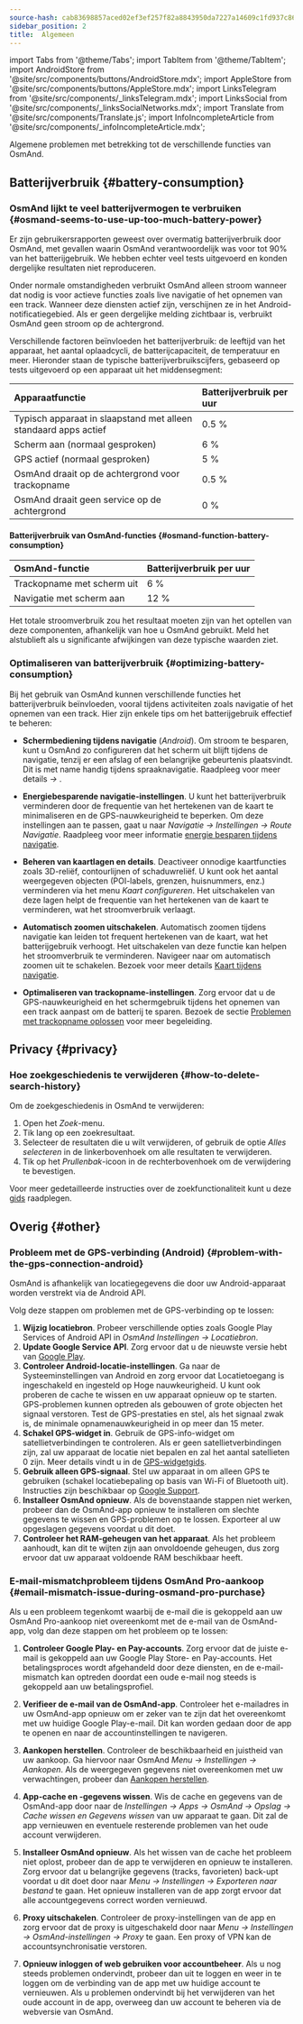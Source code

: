 ```yaml
---
source-hash: cab83698857aced02ef3ef257f82a8843950da7227a14609c1fd937c86c5c499
sidebar_position: 2
title:  Algemeen
---
```

import Tabs from '@theme/Tabs';
import TabItem from '@theme/TabItem';
import AndroidStore from '@site/src/components/buttons/AndroidStore.mdx';
import AppleStore from '@site/src/components/buttons/AppleStore.mdx';
import LinksTelegram from '@site/src/components/_linksTelegram.mdx';
import LinksSocial from '@site/src/components/_linksSocialNetworks.mdx';
import Translate from '@site/src/components/Translate.js';
import InfoIncompleteArticle from '@site/src/components/_infoIncompleteArticle.mdx';


Algemene problemen met betrekking tot de verschillende functies van OsmAnd.

## Batterijverbruik {#battery-consumption}

### OsmAnd lijkt te veel batterijvermogen te verbruiken {#osmand-seems-to-use-up-too-much-battery-power}

Er zijn gebruikersrapporten geweest over overmatig batterijverbruik door OsmAnd, met gevallen waarin OsmAnd verantwoordelijk was voor tot 90% van het batterijgebruik. We hebben echter veel tests uitgevoerd en konden dergelijke resultaten niet reproduceren.

Onder normale omstandigheden verbruikt OsmAnd alleen stroom wanneer dat nodig is voor actieve functies zoals live navigatie of het opnemen van een track. Wanneer deze diensten actief zijn, verschijnen ze in het Android-notificatiegebied. Als er geen dergelijke melding zichtbaar is, verbruikt OsmAnd geen stroom op de achtergrond.

Verschillende factoren beïnvloeden het batterijverbruik: de leeftijd van het apparaat, het aantal oplaadcycli, de batterijcapaciteit, de temperatuur en meer. Hieronder staan de typische batterijverbruikscijfers, gebaseerd op tests uitgevoerd op een apparaat uit het middensegment:

| Apparaatfunctie | Batterijverbruik per uur |
| :--- | :--- |
| Typisch apparaat in slaapstand met alleen standaard apps actief | 0.5 % |
| Scherm aan (normaal gesproken) | 6 % |
| GPS actief (normaal gesproken) | 5 % |
| OsmAnd draait op de achtergrond voor trackopname | 0.5 % |
| OsmAnd draait geen service op de achtergrond | 0 % |

#### Batterijverbruik van OsmAnd-functies {#osmand-function-battery-consumption}

| OsmAnd-functie | Batterijverbruik per uur |
| :--- | :--- |
| Trackopname met scherm uit | 6 % |
| Navigatie met scherm aan | 12 % |

Het totale stroomverbruik zou het resultaat moeten zijn van het optellen van deze componenten, afhankelijk van hoe u OsmAnd gebruikt. Meld het alstublieft als u significante afwijkingen van deze typische waarden ziet.


### Optimaliseren van batterijverbruik {#optimizing-battery-consumption}

Bij het gebruik van OsmAnd kunnen verschillende functies het batterijverbruik beïnvloeden, vooral tijdens activiteiten zoals navigatie of het opnemen van een track. Hier zijn enkele tips om het batterijgebruik effectief te beheren:

- **Schermbediening tijdens navigatie** (*Android*). Om stroom te besparen, kunt u OsmAnd zo configureren dat het scherm uit blijft tijdens de navigatie, tenzij er een afslag of een belangrijke gebeurtenis plaatsvindt. Dit is met name handig tijdens spraaknavigatie. Raadpleeg voor meer details *<Translate android="true" ids="shared_string_menu,configure_profile,general_settings_2"/> → [<Translate android="true" ids="screen_control"/>](../navigation/guidance/voice-navigation.md#screen-control)*.

- **Energiebesparende navigatie-instellingen**. U kunt het batterijverbruik verminderen door de frequentie van het hertekenen van de kaart te minimaliseren en de GPS-nauwkeurigheid te beperken. Om deze instellingen aan te passen, gaat u naar *Navigatie → Instellingen → Route Navigatie*. Raadpleeg voor meer informatie [energie besparen tijdens navigatie](../navigation/setup/route-navigation.md#power-saving-tips).

- **Beheren van kaartlagen en details**. Deactiveer onnodige kaartfuncties zoals 3D-reliëf, contourlijnen of schaduwreliëf. U kunt ook het aantal weergegeven objecten (POI-labels, grenzen, huisnummers, enz.) verminderen via het menu *Kaart configureren*. Het uitschakelen van deze lagen helpt de frequentie van het hertekenen van de kaart te verminderen, wat het stroomverbruik verlaagt.

- **Automatisch zoomen uitschakelen**. Automatisch zoomen tijdens navigatie kan leiden tot frequent hertekenen van de kaart, wat het batterijgebruik verhoogt. Het uitschakelen van deze functie kan helpen het stroomverbruik te verminderen. Navigeer naar *<Translate android="true" ids="shared_string_menu,shared_string_settings,application_profiles,routing_settings_2,map_during_navigation"/>* om automatisch zoomen uit te schakelen. Bezoek voor meer details [Kaart tijdens navigatie](../navigation/guidance/map-during-navigation.md).

- **Optimaliseren van trackopname-instellingen**. Zorg ervoor dat u de GPS-nauwkeurigheid en het schermgebruik tijdens het opnemen van een track aanpast om de batterij te sparen. Bezoek de sectie [Problemen met trackopname oplossen](../troubleshooting/track-recording-issues.md) voor meer begeleiding.


## Privacy {#privacy}

<!--
Privacy related issues (delete history / check internet usage / permissions).
-->

### Hoe zoekgeschiedenis te verwijderen {#how-to-delete-search-history}

Om de zoekgeschiedenis in OsmAnd te verwijderen:

1. Open het *Zoek*-menu.
2. Tik lang op een zoekresultaat.
3. Selecteer de resultaten die u wilt verwijderen, of gebruik de optie *Alles selecteren* in de linkerbovenhoek om alle resultaten te verwijderen.
4. Tik op het *Prullenbak*-icoon in de rechterbovenhoek om de verwijdering te bevestigen.

Voor meer gedetailleerde instructies over de zoekfunctionaliteit kunt u deze [gids](../search/search-history.md) raadplegen.


## Overig {#other}

### Probleem met de GPS-verbinding (Android) {#problem-with-the-gps-connection-android}

OsmAnd is afhankelijk van locatiegegevens die door uw Android-apparaat worden verstrekt via de Android API.

Volg deze stappen om problemen met de GPS-verbinding op te lossen:

1. **Wijzig locatiebron**. Probeer verschillende opties zoals Google Play Services of Android API in *OsmAnd Instellingen → Locatiebron*.
2. **Update Google Service API**. Zorg ervoor dat u de nieuwste versie hebt van [Google Play](https://play.google.com/store/apps/details?id=com.google.android.gms&hl=en&gl=US).
3. **Controleer Android-locatie-instellingen**. Ga naar de Systeeminstellingen van Android en zorg ervoor dat Locatietoegang is ingeschakeld en ingesteld op Hoge nauwkeurigheid. U kunt ook proberen de cache te wissen en uw apparaat opnieuw op te starten. GPS-problemen kunnen optreden als gebouwen of grote objecten het signaal verstoren. Test de GPS-prestaties en stel, als het signaal zwak is, de minimale opnamenauwkeurigheid in op meer dan 15 meter.
4. **Schakel GPS-widget in**. Gebruik de GPS-info-widget om satellietverbindingen te controleren. Als er geen satellietverbindingen zijn, zal uw apparaat de locatie niet bepalen en zal het aantal satellieten 0 zijn. Meer details vindt u in de [GPS-widgetgids](../widgets/info-widgets.md#gps-info).
5. **Gebruik alleen GPS-signaal**. Stel uw apparaat in om alleen GPS te gebruiken (schakel locatiebepaling op basis van Wi-Fi of Bluetooth uit). Instructies zijn beschikbaar op [Google Support](https://support.google.com/android/answer/3467281?hl=en).
6. **Installeer OsmAnd opnieuw**. Als de bovenstaande stappen niet werken, probeer dan de OsmAnd-app opnieuw te installeren om slechte gegevens te wissen en GPS-problemen op te lossen. Exporteer al uw opgeslagen gegevens voordat u dit doet.
7. **Controleer het RAM-geheugen van het apparaat**. Als het probleem aanhoudt, kan dit te wijten zijn aan onvoldoende geheugen, dus zorg ervoor dat uw apparaat voldoende RAM beschikbaar heeft.


### E-mail-mismatchprobleem tijdens OsmAnd Pro-aankoop {#email-mismatch-issue-during-osmand-pro-purchase}

<!-- ???
or this title:
### Resolving payment account and app email sync issues in OsmAnd {#resolving-payment-account-and-app-email-sync-issues-in-osmand}
-->

Als u een probleem tegenkomt waarbij de e-mail die is gekoppeld aan uw OsmAnd Pro-aankoop niet overeenkomt met de e-mail van de OsmAnd-app, volg dan deze stappen om het probleem op te lossen:

1. **Controleer Google Play- en Pay-accounts**. Zorg ervoor dat de juiste e-mail is gekoppeld aan uw Google Play Store- en Pay-accounts. Het betalingsproces wordt afgehandeld door deze diensten, en de e-mail-mismatch kan optreden doordat een oude e-mail nog steeds is gekoppeld aan uw betalingsprofiel.

2. **Verifieer de e-mail van de OsmAnd-app**. Controleer het e-mailadres in uw OsmAnd-app opnieuw om er zeker van te zijn dat het overeenkomt met uw huidige Google Play-e-mail. Dit kan worden gedaan door de app te openen en naar de accountinstellingen te navigeren.

3. **Aankopen herstellen**. Controleer de beschikbaarheid en juistheid van uw aankoop. Ga hiervoor naar OsmAnd *Menu → Instellingen → Aankopen*. Als de weergegeven gegevens niet overeenkomen met uw verwachtingen, probeer dan [Aankopen herstellen](./purchases_payments.md#how-to-buy-and-restore-osmand-in-the-huawei-appgallery-without-huawei-mobile-services).

4. **App-cache en -gegevens wissen**. Wis de cache en gegevens van de OsmAnd-app door naar de *Instellingen → Apps → OsmAnd → Opslag → Cache wissen en Gegevens wissen* van uw apparaat te gaan. Dit zal de app vernieuwen en eventuele resterende problemen van het oude account verwijderen.

5. **Installeer OsmAnd opnieuw**. Als het wissen van de cache het probleem niet oplost, probeer dan de app te verwijderen en opnieuw te installeren. Zorg ervoor dat u belangrijke gegevens (tracks, favorieten) back-upt voordat u dit doet door naar *Menu → Instellingen → Exporteren naar bestand* te gaan. Het opnieuw installeren van de app zorgt ervoor dat alle accountgegevens correct worden vernieuwd.

6. **Proxy uitschakelen**. Controleer de proxy-instellingen van de app en zorg ervoor dat de proxy is uitgeschakeld door naar *Menu → Instellingen → OsmAnd-instellingen → Proxy* te gaan. Een proxy of VPN kan de accountsynchronisatie verstoren.

7. **Opnieuw inloggen of web gebruiken voor accountbeheer**. Als u nog steeds problemen ondervindt, probeer dan uit te loggen en weer in te loggen om de verbinding van de app met uw huidige account te vernieuwen. Als u problemen ondervindt bij het verwijderen van het oude account in de app, overweeg dan uw account te beheren via de webversie van OsmAnd.